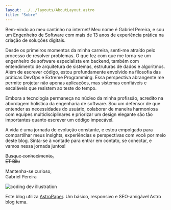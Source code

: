 ```yaml
---
layout: ../../layouts/AboutLayout.astro
title: "Sobre"
---
```


Bem-vindo ao meu cantinho na internet! Meu nome é Gabriel Pereira, e sou um Engenheiro de Software com mais de 13 anos de experiência prática na criação de soluções digitais.

Desde os primeiros momentos da minha carreira, senti-me atraído pelo processo de resolver problemas. O que fez com que me torna-se um engenheiro de software especialista em backend, também com entendimento de arquitetura de sistemas, estruturas de dados e algoritmos. Além de escrever código, estou profundamente envolvido na filosofia das práticas DevOps e Extreme Programming. Essa perspectiva abrangente me permite projetar não apenas aplicações, mas sistemas confiáveis e escaláveis que resistem ao teste do tempo.

Embora a tecnologia permaneça no núcleo da minha profissão, acredito na abordagem holística da engenharia de software. Sou um defensor de que entender as necessidades do usuário, colaborar de maneira harmoniosa com equipes multidisciplinares e priorizar um design elegante são tão importantes quanto escrever um código impecável.

A vida é uma jornada de evolução constante, e estou empolgado para compartilhar meus insights, experiências e perspectivas com você por meio deste blog. Sinta-se à vontade para entrar em contato, se conectar, e vamos nessa jornada juntos!

~~Busque conhecimento,~~  
~~ET Bilu~~

Mantenha-se curioso,  
Gabriel Pereira

<div>
  <img src="/assets/dev.svg" class="sm:w-1/2 mx-auto" alt="coding dev illustration">
</div>

Este blog utiliza [AstroPaper](https://github.com/satnaing/astro-paper). Um básico, responsivo e SEO-amigável Astro blog tema.
